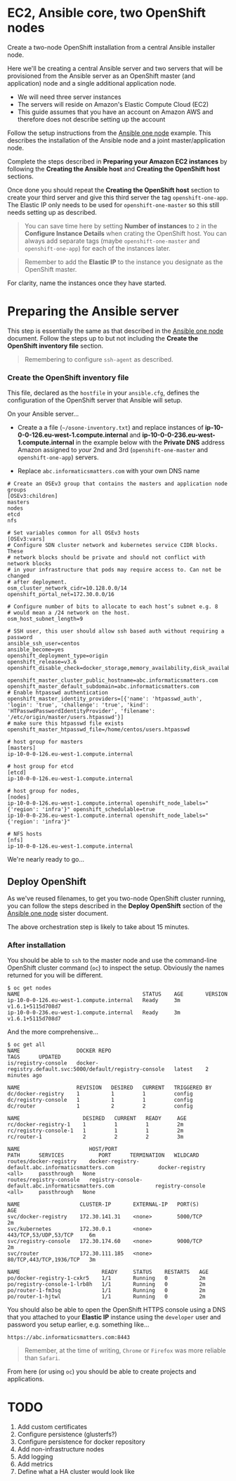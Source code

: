 # EC2, Ansible core, two OpenShift nodes
Create a two-node OpenShift installation from a central Ansible installer node.

Here we'll be creating a central Ansible server and two servers that will be
provisioned from the Ansible server as an OpenShift master (and application)
node and a single additional application node.

*   We will need three server instances
*   The servers will reside on Amazon's Elastic Compute Cloud (EC2)
*   This guide assumes that you have an account on Amazon AWS and
    therefore does not describe setting up the account
    
Follow the setup instructions from the [Ansible one node](ansible-simple-one.md)
example. This describes the installation of the Ansible node and a joint
master/application node.

Complete the steps described in **Preparing your Amazon EC2 instances** by
following the **Creating the Ansible host** and **Creating the OpenShift host**
sections.

Once done you should repeat the **Creating the OpenShift host** section to
create your third server and give this third server the tag `openshift-one-app`.
The Elastic IP only needs to be used for `openshift-one-master` so this
still needs setting up as described.

>   You can save time here by setting **Number of instances** to `2`
    in the **Configure Instance Details** when crating the OpenShift host.
    You can always add separate tags (maybe `openshift-one-master` and
    `openshift-one-app`) for each of the instances later.

>   Remember to add the **Elastic IP** to the instance you designate as the
    OpenShift master.

For clarity, name the instances once they have started.

# Preparing the Ansible server
This step is essentially the same as that described in the
[Ansible one node](ansible-simple-one.md) document.
Follow the steps up to but not including the
**Create the OpenShift inventory file** section.

>   Remembering to configure `ssh-agent` as described.

### Create the OpenShift inventory file
This file, declared as the `hostfile` in your `ansible.cfg`,
defines the configuration of the OpenShift server that Ansible will setup.

On your Ansible server...

*   Create a a file (`~/osone-inventory.txt`) and replace instances of
    **ip-10-0-0-126.eu-west-1.compute.internal** and
    **ip-10-0-0-236.eu-west-1.compute.internal** in the example below
    with the **Private DNS** address Amazon assigned to _your_ 2nd and 3rd
    (`openshift-one-master` and `openshift-one-app`) servers. 

*   Replace `abc.informaticsmatters.com` with your own DNS name

```
# Create an OSEv3 group that contains the masters and application node groups
[OSEv3:children]
masters
nodes
etcd
nfs

# Set variables common for all OSEv3 hosts
[OSEv3:vars]
# Configure SDN cluster network and kubernetes service CIDR blocks. These
# network blocks should be private and should not conflict with network blocks
# in your infrastructure that pods may require access to. Can not be changed
# after deployment.
osm_cluster_network_cidr=10.128.0.0/14
openshift_portal_net=172.30.0.0/16

# Configure number of bits to allocate to each host’s subnet e.g. 8
# would mean a /24 network on the host.
osm_host_subnet_length=9

# SSH user, this user should allow ssh based auth without requiring a password
ansible_ssh_user=centos
ansible_become=yes
openshift_deployment_type=origin
openshift_release=v3.6
openshift_disable_check=docker_storage,memory_availability,disk_availability

openshift_master_cluster_public_hostname=abc.informaticsmatters.com
openshift_master_default_subdomain=abc.informaticsmatters.com
# Enable htpasswd authentication
openshift_master_identity_providers=[{'name': 'htpasswd_auth', 'login': 'true', 'challenge': 'true', 'kind': 'HTPasswdPasswordIdentityProvider', 'filename': '/etc/origin/master/users.htpasswd'}]
# make sure this htpasswd file exists
openshift_master_htpasswd_file=/home/centos/users.htpasswd

# host group for masters
[masters]
ip-10-0-0-126.eu-west-1.compute.internal

# host group for etcd
[etcd]
ip-10-0-0-126.eu-west-1.compute.internal

# host group for nodes,
[nodes]
ip-10-0-0-126.eu-west-1.compute.internal openshift_node_labels="{'region': 'infra'}" openshift_schedulable=true
ip-10-0-0-236.eu-west-1.compute.internal openshift_node_labels="{'region': 'infra'}"

# NFS hosts
[nfs]
ip-10-0-0-126.eu-west-1.compute.internal
```

We're nearly ready to go...

## Deploy OpenShift
As we've reused filenames, to get you two-node OpenShift cluster running,
you can follow the steps described in the **Deploy OpenShift** section of the
[Ansible one node](ansible-simple-one.md) sister document.

The above orchestration step is likely to take about 15 minutes.

### After installation
You should be able to `ssh` to the master node and use the command-line
OpenShift cluster command (`oc`) to inspect the setup. Obviously the
names returned for you will be different.

    $ oc get nodes
    NAME                                       STATUS    AGE       VERSION
    ip-10-0-0-126.eu-west-1.compute.internal   Ready     3m        v1.6.1+5115d708d7
    ip-10-0-0-236.eu-west-1.compute.internal   Ready     3m        v1.6.1+5115d708d7

And the more comprehensive...

    $ oc get all
    NAME                  DOCKER REPO                                                 TAGS      UPDATED
    is/registry-console   docker-registry.default.svc:5000/default/registry-console   latest    2 minutes ago

    NAME                  REVISION   DESIRED   CURRENT   TRIGGERED BY
    dc/docker-registry    1          1         1         config
    dc/registry-console   1          1         1         config
    dc/router             1          2         2         config

    NAME                    DESIRED   CURRENT   READY     AGE
    rc/docker-registry-1    1         1         1         2m
    rc/registry-console-1   1         1         1         2m
    rc/router-1             2         2         2         3m

    NAME                      HOST/PORT                                             PATH      SERVICES           PORT      TERMINATION   WILDCARD
    routes/docker-registry    docker-registry-default.abc.informaticsmatters.com              docker-registry    <all>     passthrough   None
    routes/registry-console   registry-console-default.abc.informaticsmatters.com             registry-console   <all>     passthrough   None

    NAME                   CLUSTER-IP       EXTERNAL-IP   PORT(S)                   AGE
    svc/docker-registry    172.30.141.31    <none>        5000/TCP                  2m
    svc/kubernetes         172.30.0.1       <none>        443/TCP,53/UDP,53/TCP     6m
    svc/registry-console   172.30.174.60    <none>        9000/TCP                  2m
    svc/router             172.30.111.185   <none>        80/TCP,443/TCP,1936/TCP   3m

    NAME                          READY     STATUS    RESTARTS   AGE
    po/docker-registry-1-cxkr5    1/1       Running   0          2m
    po/registry-console-1-lrb8h   1/1       Running   0          2m
    po/router-1-fm3sq             1/1       Running   0          2m
    po/router-1-hjtwl             1/1       Running   0          2m

You should also be able to open the OpenShift HTTPS console using a DNS
that you attached to your **Elastic IP** instance using the `developer`
user and password you setup earlier, e.g. something like...

    https://abc.informaticsmatters.com:8443
    
>   Remember, at the time of writing, `Chrome` or `Firefox` was more reliable
    than `Safari`.

From here (or using `oc`) you should be able to create projects and applications.

# TODO

1.  Add custom certificates
1.  Configure persistence (glusterfs?)
1.  Configure persistence for docker repository
1.  Add non-infrastructure nodes
1.  Add logging
1.  Add metrics
1.  Define what a HA cluster would look like


